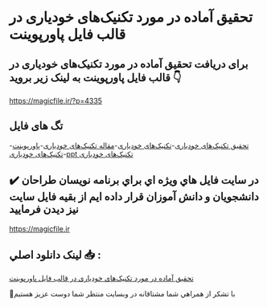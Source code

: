 # تحقیق آماده در مورد تکنیک‌های خودیاری در قالب فایل پاورپوینت

## برای دریافت تحقیق آماده در مورد تکنیک‌های خودیاری در قالب فایل پاورپوینت به لینک زیر بروید 👇

https://magicfile.ir/?p=4335

## تگ های فایل

-[تحقیق تکنیک‌های خودیاری](https://magicfile.ir/product/%d8%aa%d8%ad%d9%82%db%8c%d9%82-%d8%aa%da%a9%d9%86%db%8c%da%a9%d9%87%d8%a7%db%8c-%d8%ae%d9%88%d8%af%db%8c%d8%a7%d8%b1%db%8c-%d8%af%d8%b1-%d9%be%d8%a7%d9%88%d8%b1%d9%be%d9%88%db%8c%d9%86%d8%aa/)-[تکنیک‌های خودیاری](https://magicfile.ir/product/%d8%aa%d8%ad%d9%82%db%8c%d9%82-%d8%aa%da%a9%d9%86%db%8c%da%a9%d9%87%d8%a7%db%8c-%d8%ae%d9%88%d8%af%db%8c%d8%a7%d8%b1%db%8c-%d8%af%d8%b1-%d9%be%d8%a7%d9%88%d8%b1%d9%be%d9%88%db%8c%d9%86%d8%aa/)-[مقاله تکنیک‌های خودیاری](https://magicfile.ir/product/%d8%aa%d8%ad%d9%82%db%8c%d9%82-%d8%aa%da%a9%d9%86%db%8c%da%a9%d9%87%d8%a7%db%8c-%d8%ae%d9%88%d8%af%db%8c%d8%a7%d8%b1%db%8c-%d8%af%d8%b1-%d9%be%d8%a7%d9%88%d8%b1%d9%be%d9%88%db%8c%d9%86%d8%aa/)-[پاورپوینت تکنیک‌های خودیاری](https://magicfile.ir/product/%d8%aa%d8%ad%d9%82%db%8c%d9%82-%d8%aa%da%a9%d9%86%db%8c%da%a9%d9%87%d8%a7%db%8c-%d8%ae%d9%88%d8%af%db%8c%d8%a7%d8%b1%db%8c-%d8%af%d8%b1-%d9%be%d8%a7%d9%88%d8%b1%d9%be%d9%88%db%8c%d9%86%d8%aa/)-[ppt تکنیک‌های خودیاری](https://magicfile.ir/product/%d8%aa%d8%ad%d9%82%db%8c%d9%82-%d8%aa%da%a9%d9%86%db%8c%da%a9%d9%87%d8%a7%db%8c-%d8%ae%d9%88%d8%af%db%8c%d8%a7%d8%b1%db%8c-%d8%af%d8%b1-%d9%be%d8%a7%d9%88%d8%b1%d9%be%d9%88%db%8c%d9%86%d8%aa/)

## ✔️ در سايت فايل هاي ويژه اي براي برنامه نويسان طراحان دانشجويان و دانش آموزان قرار داده ايم از بقيه فايل سايت نيز ديدن فرماييد

https://magicfile.ir


## لينک دانلود اصلي 📥 :

[تحقیق آماده در مورد تکنیک‌های خودیاری در قالب فایل پاورپوینت](https://magicfile.ir/product/%d8%aa%d8%ad%d9%82%db%8c%d9%82-%d8%aa%da%a9%d9%86%db%8c%da%a9%d9%87%d8%a7%db%8c-%d8%ae%d9%88%d8%af%db%8c%d8%a7%d8%b1%db%8c-%d8%af%d8%b1-%d9%be%d8%a7%d9%88%d8%b1%d9%be%d9%88%db%8c%d9%86%d8%aa/) 


🙏با تشکر از همراهي شما مشتاقانه در وبسایت منتظر شما دوست عزیز هستیم

